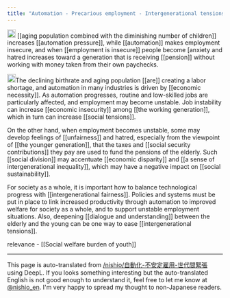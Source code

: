```yaml
---
title: "Automation - Precarious employment - Intergenerational tensions"
---
```


<img src='https://scrapbox.io/api/pages/nishio-en/nishio/icon' alt='nishio.icon' height="19.5"/> [[aging population combined with the diminishing number of children]] increases [[automation pressure]], while [[automation]] makes employment insecure, and when [[employment is insecure]] people become [anxiety and hatred increases toward a generation that is receiving [[pension]] without working with money taken from their own paychecks.

<img src='https://scrapbox.io/api/pages/nishio-en/gpt/icon' alt='gpt.icon' height="19.5"/>The declining birthrate and aging population [[are]] creating a labor shortage, and automation in many industries is driven by [[economic necessity]]. As automation progresses, routine and low-skilled jobs are particularly affected, and employment may become unstable. Job instability can increase [[economic insecurity]] among [[the working generation]], which in turn can increase [[social tensions]].

On the other hand, when employment becomes unstable, some may develop feelings of [[unfairness]] and hatred, especially from the viewpoint of [[the younger generation]], that the taxes and [[social security contributions]] they pay are used to fund the pensions of the elderly. Such [[social division]] may accentuate [[economic disparity]] and [[a sense of intergenerational inequality]], which may have a negative impact on [[social sustainability]].

For society as a whole, it is important how to balance technological progress with [[intergenerational fairness]]. Policies and systems must be put in place to link increased productivity through automation to improved welfare for society as a whole, and to support unstable employment situations. Also, deepening [[dialogue and understanding]] between the elderly and the young can be one way to ease [[intergenerational tensions]].

relevance
    - [[Social welfare burden of youth]]

---
This page is auto-translated from [/nishio/自動化-不安定雇用-世代間緊張](https://scrapbox.io/nishio/自動化-不安定雇用-世代間緊張) using DeepL. If you looks something interesting but the auto-translated English is not good enough to understand it, feel free to let me know at [@nishio_en](https://twitter.com/nishio_en). I'm very happy to spread my thought to non-Japanese readers.
